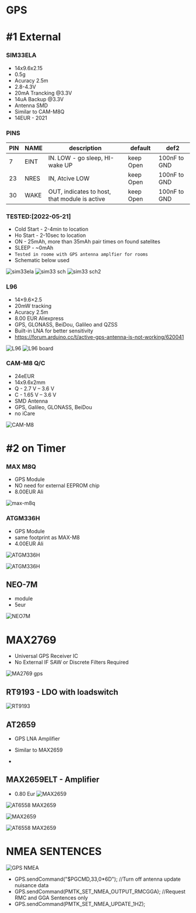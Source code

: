# GPS
# #1 External
### SIM33ELA
- 14x9.6x2.15
- 0.5g
- Acuracy 2.5m
- 2.8-4.3V
- 20mA Trancking @3.3V
- 14uA Backup @3.3V
- Antenna SMD
- Similar to CAM-M8Q
- 14EUR - 2021

### PINS
| PIN  |NAME| description | default |def2|
| -----|------- | ------------- | -----------|---|
|7|EINT|IN. LOW - go sleep, HI-wake UP|keep Open|100nF to GND|
|23| NRES  |IN, Atcive LOW |keep Open|100nF to GND|
|30|WAKE|OUT, indicates to host, that module is active|keep Open|100nF to GND|

### TESTED:[2022-05-21]
- Cold Start - 2-4min to location
- Ho Start - 2-10sec to location
- ON - 25mAh, more than 35mAh pair times on found satelites
- SLEEP - ~0mAh
- `Tested in roome with GPS antenna amplfier for rooms`
- Schematic below used

![sim33ela](https://user-images.githubusercontent.com/51158344/137916027-474b5422-38fb-4456-961f-10396157c853.JPG)
![sim33 sch](https://user-images.githubusercontent.com/51158344/138419999-65183f27-9668-4ec8-950d-526db0a5e6d1.JPG)
![sim33 sch2](https://user-images.githubusercontent.com/51158344/138420013-870b1c21-981b-46c4-920d-e1e039ae7edf.JPG)

### L96
- 14×9.6×2.5
- 20mW tracking
- Acuracy 2.5m
- 8.00 EUR Aliexpress
- GPS, GLONASS, BeiDou, Galileo and QZSS 
- Built-in LNA for better sensitivity 
- https://forum.arduino.cc/t/active-gps-antenna-is-not-working/620041

![L96](https://user-images.githubusercontent.com/51158344/149634546-8bd748f0-82f6-4e4c-9641-865eb0845785.PNG)
![L96 board](https://user-images.githubusercontent.com/51158344/149634602-32388d08-a926-4cc8-801b-91ae201e9ae0.PNG)

### CAM-M8 Q/C
- 24eEUR
- 14x9.6x2mm
- Q - 2.7 V – 3.6 V
- C - 1.65 V – 3.6 V
- SMD Antenna
- GPS, Galileo, GLONASS, BeiDou
- no iCare

![CAM-M8](https://user-images.githubusercontent.com/51158344/138409612-94f1a5ce-24ca-4498-b1ba-26d95639bb6c.JPG)

# #2 on Timer
### MAX M8Q
- GPS Module
- NO need for external EEPROM chip
- 8.00EUR Ali
 
![max-m8q](https://user-images.githubusercontent.com/51158344/137916210-21ed5eb8-864c-41fd-a550-f15e447ca24a.JPG)

### ATGM336H
- GPS Module
- same footprint as MAX-M8
- 4.00EUR Ali
 
![ATGM336H](https://user-images.githubusercontent.com/51158344/138034519-4984bc9c-f3f6-4be6-b0d3-c1f13d73af36.JPG)

![ATGM336H](https://user-images.githubusercontent.com/51158344/167366777-f677d3a8-8a06-43ee-b311-722940f16458.PNG)

## NEO-7M
- module
- 5eur 

![NEO7M](https://user-images.githubusercontent.com/51158344/138400514-3a82dfb9-b207-4987-85d8-9d5166c36129.JPG)

# MAX2769
- Universal GPS Receiver IC
- No External IF SAW or Discrete Filters Required

![MA2769 gps](https://user-images.githubusercontent.com/51158344/167366211-fdd045ac-1295-4621-9812-2966289f7967.PNG)

## RT9193 - LDO with loadswitch

![RT9193](https://user-images.githubusercontent.com/51158344/138400954-dc9b8b29-33b9-41eb-a0b5-8a2bf2fd1008.JPG)

## AT2659 
- GPS LNA Amplifier
- Similar to MAX2659



- 
## MAX2659ELT - Amplifier
- 0.80 Eur
![MAX2659](https://user-images.githubusercontent.com/51158344/138034729-88f1791f-ce43-4ffa-9191-df2d7859400a.JPG)

![AT6558 MAX2659](https://user-images.githubusercontent.com/51158344/138398950-6af3a6af-cdb8-4e70-bff7-b37c2414e89a.JPG)

![MAX2659](https://user-images.githubusercontent.com/51158344/138034729-88f1791f-ce43-4ffa-9191-df2d7859400a.JPG)

![AT6558 MAX2659](https://user-images.githubusercontent.com/51158344/138398950-6af3a6af-cdb8-4e70-bff7-b37c2414e89a.JPG)

# NMEA SENTENCES

![GPS NMEA ](https://user-images.githubusercontent.com/51158344/172376577-d6ba6987-87f7-40fb-8199-f9814604a374.png)

- GPS.sendCommand("$PGCMD,33,0*6D");  //Turn off antenna update nuisance data
- GPS.sendCommand(PMTK_SET_NMEA_OUTPUT_RMCGGA); //Request RMC and GGA Sentences only
- GPS.sendCommand(PMTK_SET_NMEA_UPDATE_1HZ);
